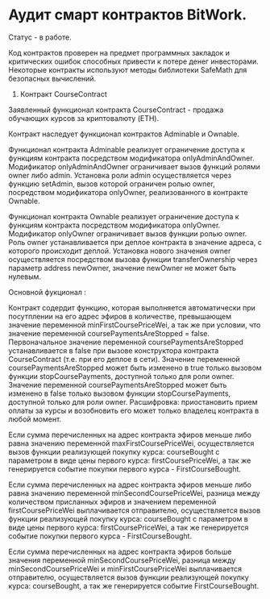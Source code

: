 # Аудит смарт контрактов BitWork.
Статус - в работе.

Код контрактов проверен на предмет программных закладок и критических ошибок способных привести к потере денег инвесторами.
Некоторые контракты используют методы библиотеки SafeMath для безопасных вычислений.

1. Контракт CourseContract

Заявленный функционал контракта CourseContract - продажа обучающих курсов за криптовалюту (ETH).

Контракт наследует функционал контрактов Adminable и Ownable.

Функционал контракта Adminable реализует ограничение доступа к функциям контракта посредством модификатора onlyAdminAndOwner.
Модификатор onlyAdminAndOwner ограничивает вызов функций ролями owner либо admin. Установка роли admin осуществляется через функцию setAdmin, вызов которой ограничен ролью owner, посредством модификатора onlyOwner, реализованного в контракте Ownable.

Функционал контракта Ownable реализует ограничение доступа к функциям контракта посредством модификатора onlyOwner.
Модификатор onlyOwner ограничивает вызов функции ролью owner. Роль owner устанавливается при деплое контракта в значение адреса, с которого происходит деплой. Установка нового значения owner осуществляется посредством вызова функции transferOwnership через параметр address newOwner, значение newOwner не может быть нулевым. 

Основной фукционал :

Контракт содердит функцию, которая выполняется автоматически при посутплении на его адрес эфиров в количестве, превышающем значение переменной minFirstCoursePriceWei, а так же при условии, что значение переменной coursePaymentsAreStopped = false. Первоначальное значение переменной coursePaymentsAreStopped устанавливается в false при вызове конструктора контракта CourseContract (т.е. при его деплое в сети).
Значение переменной coursePaymentsAreStopped может быть изменено в true только вызовом функции stopCoursePayments, доступной только для роли owner. Значение переменной coursePaymentsAreStopped может быть изменено в false только вызовом функции stopCoursePayments, доступной только для роли owner. Расшифровка: приостановить прием оплаты за курсы и возобновить его может только владелец контракта в любой момент.

Если сумма перечисленных на адрес контракта эфиров меньше либо равна значению переменной maxFirstCoursePriceWei, осуществляется вызов функции реализующей покупку курса: courseBought с параметром в виде цены первого курса: firstCoursePriceWei, а так же генерируется событие покупки первого курса - FirstCourseBought.

Если сумма перечисленных на адрес контракта эфиров меньше либо равна значению переменной minSecondCoursePriceWei, разница между количеством присланных эфиров и значением переменной firstCoursePriceWei выплачивается отправителю, осуществляется вызов функции реализующей покупку курса: courseBought с параметром в виде цены первого курса: firstCoursePriceWei, а так же генерируется событие покупки первого курса - FirstCourseBought.



Если сумма перечисленных на адрес контракта эфиров больше значения переменной minSecondCoursePriceWei, разница между minSecondCoursePriceWei и minFirstCoursePriceWei выплачивается отправителю, осуществляется вызов функции реализующей покупку курса: courseBought, а так же генерируется событие FirstCourseBought.


